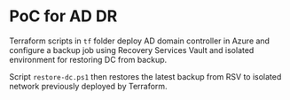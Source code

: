 # PoC for AD DR

Terraform scripts in `tf` folder deploy AD domain controller in Azure and configure a backup job using Recovery Services Vault and isolated environment for restoring DC from backup.


Script `restore-dc.ps1` then restores the latest backup from RSV to isolated network previously deployed by Terraform.

